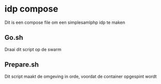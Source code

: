 idp compose
===========

Dit is een compose file om een simplesamlphp idp te maken

Go.sh
-----

Draai dit script op de swarm

Prepare.sh
----------

Dit script maakt de omgeving in orde, voordat de container opgespint wordt

